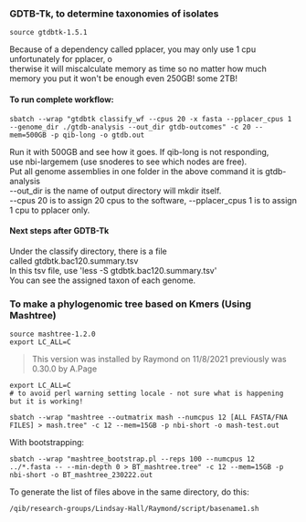 ### GDTB-Tk, to determine taxonomies of isolates

```
source gtdbtk-1.5.1
```

<p> Because of a dependency called pplacer, you may only use 1 cpu unfortunately for pplacer, o<br>
therwise it will miscalculate memory as time so no matter how much memory you put it won't be enough even 250GB! some 2TB! </p>

#### To run complete workflow:
```
sbatch --wrap "gtdbtk classify_wf --cpus 20 -x fasta --pplacer_cpus 1 --genome_dir ./gtdb-analysis --out_dir gtdb-outcomes" -c 20 --mem=500GB -p qib-long -o gtdb.out
```

Run it with 500GB and see how it goes. If qib-long is not responding, use nbi-largemem (use snoderes to see which nodes are free). <br>
Put all genome assemblies in one folder in the above command it is gtdb-analysis <br>
--out_dir is the name of output directory will mkdir itself.  <br>
--cpus 20 is to assign 20 cpus to the software, --pplacer_cpus 1 is to assign 1 cpu to pplacer only.
 
#### Next steps after GDTB-Tk
Under the classify directory, there is a file called gtdbtk.bac120.summary.tsv <br>
In this tsv file, use 'less -S gtdbtk.bac120.summary.tsv' <br>
You can see the assigned taxon of each genome. <br>

### To make a phylogenomic tree based on Kmers (Using Mashtree)

```
source mashtree-1.2.0
export LC_ALL=C
```
> This version was installed by Raymond on 11/8/2021 previously was 0.30.0 by A.Page <br>

```
export LC_ALL=C 
# to avoid perl warning setting locale - not sure what is happening but it is working!

sbatch --wrap "mashtree --outmatrix mash --numcpus 12 [ALL FASTA/FNA FILES] > mash.tree" -c 12 --mem=15GB -p nbi-short -o mash-test.out
```

With bootstrapping:
```
sbatch --wrap "mashtree_bootstrap.pl --reps 100 --numcpus 12 ../*.fasta -- --min-depth 0 > BT_mashtree.tree" -c 12 --mem=15GB -p nbi-short -o BT_mashtree_230222.out
```
To generate the list of files above in the same directory, do this: <br>

```
/qib/research-groups/Lindsay-Hall/Raymond/script/basename1.sh
```
